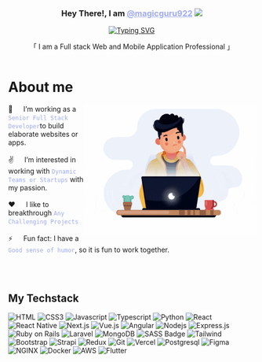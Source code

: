 <!-- Intro  -->
<h3 align="center">
   Hey There!, I am
                <b><a target="_blank" href="https://magicguru.vercel.app/" style="color:#9DAAF2">@magicguru922</a>  <img src="https://media.giphy.com/media/hvRJCLFzcasrR4ia7z/giphy.gif" width="28">
</b>
</h3>
<p align="center">
  <a href="https://github.com/magicguru922"><img src="https://readme-typing-svg.herokuapp.com?font=Poppins&weight=600&pause=1000&color=9DAAF2&center=true&vCenter=true&random=false&width=435&height=52&lines=Full-stack+Web+&Mobile+developer;Tech+Enthusiast;Master+of+modern+Skills" alt="Typing SVG" /></a>
</p>
<p align="center">     
    「 I am a Full stack Web and Mobile Application Professional 」
    <br>
    <br>

</p>

<!-- About Section -->

# About me

<p>
 <img align="right" width="350" src="./assets/animation.gif" alt="Coding man magicguru" />
👯 &emsp; I’m working as a <code style="color:#9DAAF2">Senior Full Stack Developer</code>to build elaborate websites or apps.<br/><br/>
✌️ &emsp; I’m interested in working with <code style="color:#9DAAF2">Dynamic Teams or Startups</code> with my passion.<br/><br/>
❤️ &emsp; I like to breakthrough <code style="color:#9DAAF2">Any Challenging Projects</code><br/><br/>
⚡ &emsp; Fun fact: I have a <code style="color:#9DAAF2">Good sense of humor</code>, so it is fun to work together.
</p>
<br/>
<br/>

## My Techstack

![HTML](https://img.shields.io/badge/HTML5-09131B?style=for-the-badge&logo=html5)
![CSS3](https://img.shields.io/badge/CSS3-09131B?style=for-the-badge&logo=css3&logoColor=1572B6)
![Javascript](https://img.shields.io/badge/Javascript-09131B?style=for-the-badge&logo=javascript)
![Typescript](https://img.shields.io/badge/Typescript-09131B?style=for-the-badge&logo=typescript)
![Python](https://img.shields.io/badge/Python-09131B?style=for-the-badge&logo=Python&logoColor=FFDD54)
![React](https://img.shields.io/badge/-React-09131B?style=for-the-badge&logo=react&logoColor=61DBFB)
![React Native](https://img.shields.io/badge/React_Native-09131B?style=for-the-badge&logo=react&logoColor=61DAFB)
![Next.js](https://img.shields.io/badge/next.js-09131B?style=for-the-badge&logo=nextdotjs&logoColor=white)
![Vue.js](https://img.shields.io/badge/Vue.js-09131B?style=for-the-badge&logo=Vue.js&logoColor=3FB17F)
![Angular](https://img.shields.io/badge/Angular-09131B?style=for-the-badge&logo=angular&logoColor=white)
![Nodejs](https://img.shields.io/badge/Nodejs-09131B?style=for-the-badge&logo=node.js&logoColor=3C873A)
![Express.js](https://img.shields.io/badge/Express.js-09131B?style=for-the-badge&logo=express&logoColor=white)
![Ruby on Rails](https://img.shields.io/badge/Ruby_on_Rails-09131B?style=for-the-badge&logo=ruby&logoColor=white)
![Laravel](https://img.shields.io/badge/Laravel-09131B?style=for-the-badge&logo=laravel&logoColor=white)
![MongoDB](https://img.shields.io/badge/MongoDB-09131B?style=for-the-badge&logo=mongodb)
![SASS Badge](https://img.shields.io/badge/Sass-09131B?style=for-the-badge&logo=sass)
![Tailwind](https://img.shields.io/badge/Tailwind_CSS-09131B?style=for-the-badge&logo=tailwindcss&)
![Bootstrap](https://img.shields.io/badge/Bootstrap-09131B?style=for-the-badge&logo=bootstrap)
![Strapi](https://img.shields.io/badge/strapi-09131B?style=for-the-badge&logo=strapi&logoColor=4945FF)
![Redux](https://img.shields.io/badge/Redux-09131B?style=for-the-badge&logo=redux&logoColor=764ABC)
![Git](https://img.shields.io/badge/Git-09131B?style=for-the-badge&logo=git)
![Vercel](https://img.shields.io/badge/Vercel-09131B?style=for-the-badge&logo=Vercel&logoColor=white)
![Postgresql](https://img.shields.io/badge/Postgresql-09131B?style=for-the-badge&logo=Postgresql&logoColor=31648C)
![Figma](https://img.shields.io/badge/Figma-09131B?style=for-the-badge&logo=figma&logoColor=white)
![NGINX](https://img.shields.io/badge/NGINX-09131B?style=for-the-badge&logo=NGINX&logoColor=009400)
![Docker](https://img.shields.io/badge/Docker-09131B?style=for-the-badge&logo=Docker&logoColor=119AD4)
![AWS](https://img.shields.io/badge/AWS-09131B?style=for-the-badge&logo=amazon-aws&logoColor=white)
![Flutter](https://img.shields.io/badge/Flutter-09131B?style=for-the-badge&logo=flutter&logoColor=white)

<br/>
